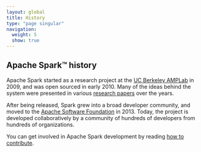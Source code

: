 ```yaml
---
layout: global
title: History
type: "page singular"
navigation:
  weight: 5
  show: true
---
```


<h2><span class="text-capitalize">Apache Spark<span class="tm">&trade;</span></span> history</h2>

<p>
Apache Spark started as a research project at the <a href="https://amplab.cs.berkeley.edu">UC Berkeley AMPLab</a>
in 2009, and was open sourced in early 2010.
Many of the ideas behind the system were presented in various
<a href="{{site.baseurl}}/research.html">research papers</a> over the years.
</p>

<p>
After being released, Spark grew into a broad developer community, and moved to the
<a href="https://www.apache.org">Apache Software Foundation</a> in 2013.
Today, the project is developed collaboratively by a community of hundreds of developers from
hundreds of organizations.
</p>

<p>
You can get involved in Apache Spark development by reading
<a href="{{site.baseurl}}/contributing.html">how to contribute</a>.
</p>
